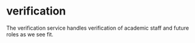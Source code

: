 # verification
The verification service handles verification of academic staff and future roles as we see fit.
